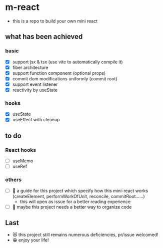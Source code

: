 # m-react

- this is a repo to build your own mini react

## what has been achieved

### basic
- [x] support jsx & tsx (use vite to automatically compile it)
- [x] fiber architecture
- [x] support function component (optional props)
- [x] commit dom modifications uniformly (commit root)
- [x] support event listener
- [x] reactivity by useState

### hooks
- [x] useState
- [x] useEffect with cleanup

## to do

### React hooks
- [ ] useMemo
- [ ] useRef

### others

- [ ] 🙋 a guide for this project which specify how this mini-react works (createElement, performWorkOfUnit, reconcile, commitRoot......)
    - this will open as issue for a better reading experience
- [ ] 🤔 maybe this project needs a better way to organize code

## Last

- 😻 this project still remains numerous deficiencies, pr/issue welcomed!
- 😁 enjoy your life!
